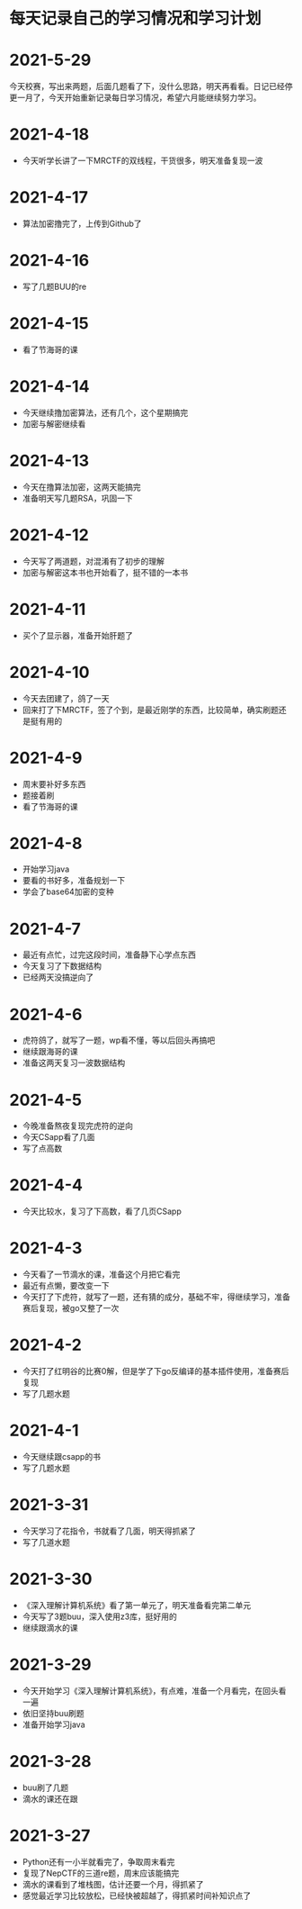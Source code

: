 # 每天记录自己的学习情况和学习计划 #
# 2021-5-29 #
今天校赛，写出来两题，后面几题看了下，没什么思路，明天再看看。日记已经停更一月了，今天开始重新记录每日学习情况，希望六月能继续努力学习。


# 2021-4-18 #
- 今天听学长讲了一下MRCTF的双线程，干货很多，明天准备复现一波

# 2021-4-17 #
- 算法加密撸完了，上传到Github了

# 2021-4-16 #
- 写了几题BUU的re

# 2021-4-15 #
- 看了节海哥的课

# 2021-4-14 #
- 今天继续撸加密算法，还有几个，这个星期搞完
- 加密与解密继续看

# 2021-4-13 #
- 今天在撸算法加密，这两天能搞完
- 准备明天写几题RSA，巩固一下

# 2021-4-12 #
- 今天写了两道题，对混淆有了初步的理解
- 加密与解密这本书也开始看了，挺不错的一本书

# 2021-4-11 #
- 买个了显示器，准备开始肝题了

# 2021-4-10 #
- 今天去团建了，鸽了一天
- 回来打了下MRCTF，签了个到，是最近刚学的东西，比较简单，确实刷题还是挺有用的

# 2021-4-9 #
- 周末要补好多东西
- 题接着刷
- 看了节海哥的课

# 2021-4-8 #
- 开始学习java
- 要看的书好多，准备规划一下
- 学会了base64加密的变种


# 2021-4-7 #
- 最近有点忙，过完这段时间，准备静下心学点东西
- 今天复习了下数据结构
- 已经两天没搞逆向了

# 2021-4-6 #
- 虎符鸽了，就写了一题，wp看不懂，等以后回头再搞吧
- 继续跟海哥的课
- 准备这两天复习一波数据结构


# 2021-4-5 #
- 今晚准备熬夜复现完虎符的逆向
- 今天CSapp看了几面
- 写了点高数

# 2021-4-4 #
- 今天比较水，复习了下高数，看了几页CSapp

# 2021-4-3 #
- 今天看了一节滴水的课，准备这个月把它看完
- 最近有点懒，要改变一下
- 今天打了下虎符，就写了一题，还有猜的成分，基础不牢，得继续学习，准备赛后复现，被go又整了一次

# 2021-4-2 #
- 今天打了红明谷的比赛0解，但是学了下go反编译的基本插件使用，准备赛后复现
- 写了几题水题

# 2021-4-1 #
- 今天继续跟csapp的书
- 写了几题水题

# 2021-3-31 #
- 今天学习了花指令，书就看了几面，明天得抓紧了
- 写了几道水题

# 2021-3-30 #
- 《深入理解计算机系统》看了第一单元了，明天准备看完第二单元
- 今天写了3题buu，深入使用z3库，挺好用的
- 继续跟滴水的课

# 2021-3-29 #
- 今天开始学习《深入理解计算机系统》，有点难，准备一个月看完，在回头看一遍
- 依旧坚持buu刷题
- 准备开始学习java

# 2021-3-28 #
- buu刷了几题
- 滴水的课还在跟


# 2021-3-27 #
- Python还有一小半就看完了，争取周末看完
- 复现了NepCTF的三道re题，周末应该能搞完
- 滴水的课看到了堆栈图，估计还要一个月，得抓紧了
- 感觉最近学习比较放松，已经快被超越了，得抓紧时间补知识点了 

